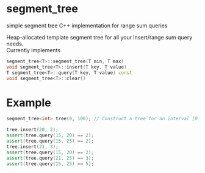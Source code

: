 # segment_tree
simple segment tree C++ implementation for range sum queries

Heap-allocated template segment tree for all your insert/range sum query needs.  
Currently implements
```c++
segment_tree<T>::segment_tree(T min, T max)
void segment_tree<T>::insert(T key, T value)
T segment_tree<T>::query(T key, T value) const
void segment_tree<T>::clear()
```

# Example
```c++
segment_tree<int> tree(0, 100); // Construct a tree for an interval [0-100]

tree.insert(20, 2);
assert(tree.query(15, 20) == 2);
assert(tree.query(15, 25) == 2);
tree.insert(21, 3);
assert(tree.query(15, 20) == 2);
assert(tree.query(21, 25) == 3);
assert(tree.query(15, 25) == 5);
```
